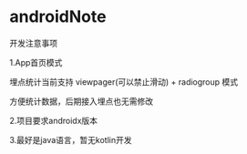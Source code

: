# androidNote
开发注意事项

1.App首页模式

埋点统计当前支持 viewpager(可以禁止滑动) + radiogroup 模式

方便统计数据，后期接入埋点也无需修改



2.项目要求androidx版本



3.最好是java语言，暂无kotlin开发

